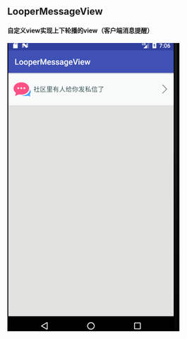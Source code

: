 ## LooperMessageView ##

#### 自定义view实现上下轮播的view（客户端消息提醒） ####

 ![Sample Screenshot](https://github.com/xiedong11/LooperMessageView/blob/master/picture/GIF.gif)